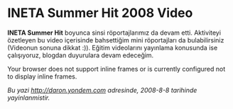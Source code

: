 # INETA Summer Hit 2008 Video
**INETA Summer Hit** boyunca sinsi röportajlarımız da devam etti.
Aktiviteyi özetleyen bu video içerisinde bahsettiğim mini röportajları
da bulabilirsiniz (Videonun sonuna dikkat :)). Eğitim videolarını
yayınlama konusunda ise çalışıyoruz, blogdan duyurulara devam edeceğim.

Your browser does not support inline frames or is currently configured
not to display inline frames.



*Bu yazi http://daron.yondem.com adresinde, 2008-8-8 tarihinde yayinlanmistir.*
